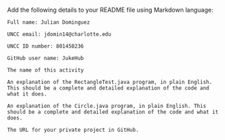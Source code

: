 Add the following details to your README file using Markdown language:

    Full name: Julian Dominguez

    UNCC email: jdomin14@charlotte.edu

    UNCC ID number: 801450236

    GitHub user name: JukeHub

    The name of this activity

    An explanation of the RectangleTest.java program, in plain English. This should be a complete and detailed explanation of the code and what it does.

    An explanation of the Circle.java program, in plain English. This should be a complete and detailed explanation of the code and what it does.

    The URL for your private project in GitHub.
